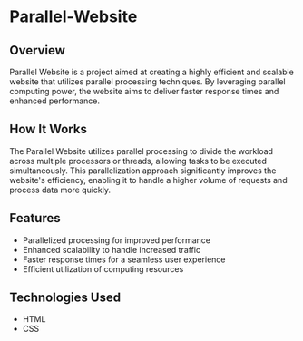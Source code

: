 # Parallel-Website

## Overview
Parallel Website is a project aimed at creating a highly efficient and scalable website that utilizes parallel processing techniques. By leveraging parallel computing power, the website aims to deliver faster response times and enhanced performance.

## How It Works
The Parallel Website utilizes parallel processing to divide the workload across multiple processors or threads, allowing tasks to be executed simultaneously. This parallelization approach significantly improves the website's efficiency, enabling it to handle a higher volume of requests and process data more quickly.

## Features
- Parallelized processing for improved performance
- Enhanced scalability to handle increased traffic
- Faster response times for a seamless user experience
- Efficient utilization of computing resources

## Technologies Used
- HTML
- CSS
